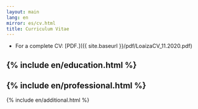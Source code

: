```yaml
---
layout: main
lang: en
mirror: es/cv.html
title: Curriculum Vitae
---
```


* For a complete CV: [PDF.]({{ site.baseurl }}/pdf/LoaizaCV_11.2020.pdf)

{% include en/education.html %}
---
{% include en/professional.html %}
---
{% include en/additional.html %}
